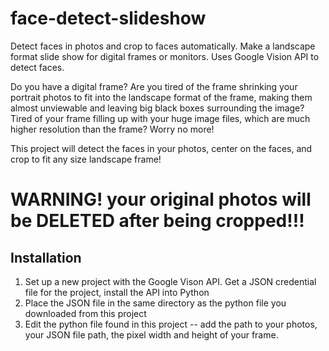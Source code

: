 # face-detect-slideshow
Detect faces in photos and crop to faces automatically. Make a landscape format slide show for digital frames or monitors. Uses Google Vision API to detect faces.

Do you have a digital frame? Are you tired of the frame shrinking your portrait photos to fit into the landscape format of the frame, making them almost unviewable and leaving big black boxes surrounding the image? Tired of your frame filling up with your huge image files, which are much higher resolution than the frame? Worry no more!

This project will detect the faces in your photos, center on the faces, and crop to fit any size landscape frame!

# WARNING! your original photos will be DELETED after being cropped!!!

## Installation
1. Set up a new project with the Google Vison API. Get a JSON credential file for the project, install the API into Python
1. Place the JSON file in the same directory as the python file you downloaded from this project
1. Edit the python file found in this project -- add the path to your photos, your JSON file path, the pixel width and height of your frame.

